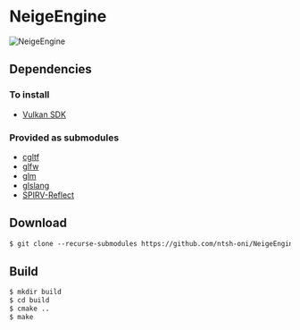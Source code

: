 # NeigeEngine

![NeigeEngine](https://i.imgur.com/Pf8Esjf.png)

## Dependencies
### To install
 - [Vulkan SDK](https://vulkan.lunarg.com/sdk/home)
### Provided as submodules
- [cgltf](https://github.com/jkuhlmann/cgltf)
- [glfw](https://www.glfw.org/)
- [glm](https://github.com/g-truc/glm)
- [glslang](https://github.com/KhronosGroup/glslang)
- [SPIRV-Reflect](https://github.com/KhronosGroup/SPIRV-Reflect)
## Download
```txt
$ git clone --recurse-submodules https://github.com/ntsh-oni/NeigeEngine.git
```
## Build
```txt
$ mkdir build
$ cd build
$ cmake ..
$ make
```
